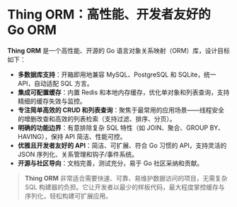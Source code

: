 # Thing ORM：高性能、开发者友好的 Go ORM

**Thing ORM** 是一个高性能、开源的 Go 语言对象关系映射（ORM）库，设计目标如下：

- **多数据库支持**：开箱即用地兼容 MySQL、PostgreSQL 和 SQLite，统一 API，自动适配 SQL 方言。
- **集成可配置缓存**：内置 Redis 和本地内存缓存，优化单对象和列表查询，支持精细的缓存失效与监控。
- **专注简单高效的 CRUD 和列表查询**：聚焦于最常用的应用场景——线程安全的增删改查和高效的列表检索（支持过滤、排序、分页）。
- **明确的功能边界**：有意排除复杂 SQL 特性（如 JOIN、聚合、GROUP BY、HAVING），保持 API 简洁、性能可控。
- **优雅且开发者友好的 API**：简洁、可扩展、符合 Go 习惯的 API，支持灵活的 JSON 序列化、关系管理和钩子/事件系统。
- **开源与社区导向**：文档完善，测试充分，易于 Go 社区采纳和贡献。

> **Thing ORM** 非常适合需要快速、可靠、易维护数据访问的项目，无需复杂 SQL 构建器的负担。它让开发者以最少的样板代码，最大程度掌控缓存与序列化，轻松构建可扩展应用。 